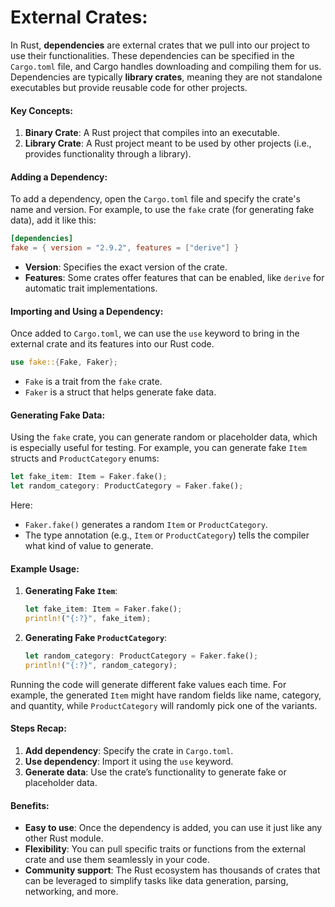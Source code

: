 # External Crates:

In Rust, **dependencies** are external crates that we pull into our project to use their functionalities. These dependencies can be specified in the `Cargo.toml` file, and Cargo handles downloading and compiling them for us. Dependencies are typically **library crates**, meaning they are not standalone executables but provide reusable code for other projects.

#### Key Concepts:
1. **Binary Crate**: A Rust project that compiles into an executable.
2. **Library Crate**: A Rust project meant to be used by other projects (i.e., provides functionality through a library).

#### Adding a Dependency:
To add a dependency, open the `Cargo.toml` file and specify the crate's name and version. For example, to use the `fake` crate (for generating fake data), add it like this:

```toml
[dependencies]
fake = { version = "2.9.2", features = ["derive"] }
```

- **Version**: Specifies the exact version of the crate.
- **Features**: Some crates offer features that can be enabled, like `derive` for automatic trait implementations.

#### Importing and Using a Dependency:
Once added to `Cargo.toml`, we can use the `use` keyword to bring in the external crate and its features into our Rust code.

```rust
use fake::{Fake, Faker};
```

- `Fake` is a trait from the `fake` crate.
- `Faker` is a struct that helps generate fake data.

#### Generating Fake Data:
Using the `fake` crate, you can generate random or placeholder data, which is especially useful for testing. For example, you can generate fake `Item` structs and `ProductCategory` enums:

```rust
let fake_item: Item = Faker.fake();
let random_category: ProductCategory = Faker.fake();
```

Here:
- `Faker.fake()` generates a random `Item` or `ProductCategory`.
- The type annotation (e.g., `Item` or `ProductCategory`) tells the compiler what kind of value to generate.

#### Example Usage:
1. **Generating Fake `Item`**:
   ```rust
   let fake_item: Item = Faker.fake();
   println!("{:?}", fake_item);
   ```

2. **Generating Fake `ProductCategory`**:
   ```rust
   let random_category: ProductCategory = Faker.fake();
   println!("{:?}", random_category);
   ```

Running the code will generate different fake values each time. For example, the generated `Item` might have random fields like name, category, and quantity, while `ProductCategory` will randomly pick one of the variants.

#### Steps Recap:
1. **Add dependency**: Specify the crate in `Cargo.toml`.
2. **Use dependency**: Import it using the `use` keyword.
3. **Generate data**: Use the crate’s functionality to generate fake or placeholder data.

#### Benefits:
- **Easy to use**: Once the dependency is added, you can use it just like any other Rust module.
- **Flexibility**: You can pull specific traits or functions from the external crate and use them seamlessly in your code.
- **Community support**: The Rust ecosystem has thousands of crates that can be leveraged to simplify tasks like data generation, parsing, networking, and more.
